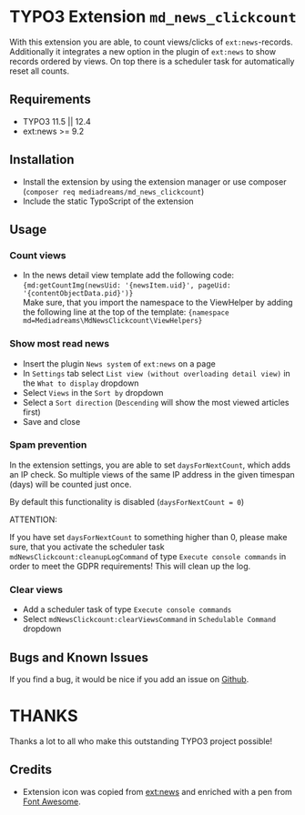 # TYPO3 Extension `md_news_clickcount`
With this extension you are able, to count views/clicks of `ext:news`-records. Additionally it integrates a new option
in the plugin of `ext:news` to show records ordered by views. On top there is a scheduler task for automatically
reset all counts.

## Requirements
- TYPO3 11.5 || 12.4
- ext:news >= 9.2

## Installation
- Install the extension by using the extension manager or use composer (`composer req mediadreams/md_news_clickcount`)
- Include the static TypoScript of the extension

## Usage

### Count views
- In the news detail view template add the following code:<br>
`{md:getCountImg(newsUid: '{newsItem.uid}', pageUid: '{contentObjectData.pid}')}`<br>
Make sure, that you import the namespace to the ViewHelper by adding the following line at the top of the template:
`{namespace md=Mediadreams\MdNewsClickcount\ViewHelpers}`

### Show most read news
- Insert the plugin `News system` of `ext:news` on a page
- In `Settings` tab select `List view (without overloading detail view)` in the `What to display` dropdown
- Select `Views` in the `Sort by` dropdown
- Select a `Sort direction` (`Descending` will show the most viewed articles first)
- Save and close

### Spam prevention
In the extension settings, you are able to set `daysForNextCount`, which adds an IP check. So multiple views of the same
IP address in the given timespan (days) will be counted just once.

By default this functionality is disabled (`daysForNextCount = 0`)

ATTENTION:

If you have set `daysForNextCount` to something higher than 0, please make sure, that you activate the scheduler task
`mdNewsClickcount:cleanupLogCommand` of type `Execute console commands` in order to meet the GDPR requirements! This
will clean up the log.

### Clear views
- Add a scheduler task of type `Execute console commands`
- Select `mdNewsClickcount:clearViewsCommand` in `Schedulable Command` dropdown

## Bugs and Known Issues
If you find a bug, it would be nice if you add an issue on [Github](https://github.com/cdaecke/md_news_clickcount/issues).

# THANKS

Thanks a lot to all who make this outstanding TYPO3 project possible!

## Credits

- Extension icon was copied from [ext:news](https://github.com/georgringer/news) and enriched with a pen from [Font Awesome](https://fontawesome.com/icons/hand-pointer?style=solid).
